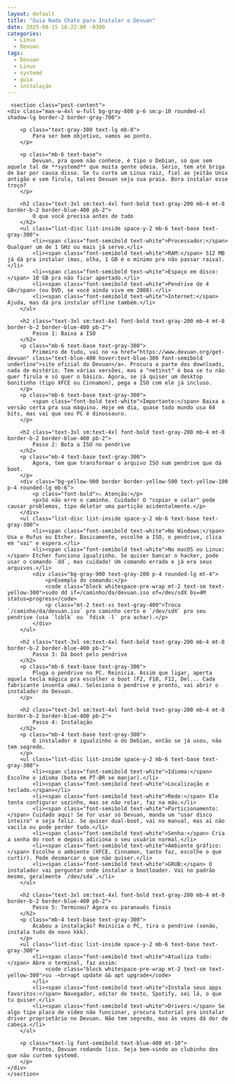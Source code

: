 ```yaml
---
layout: default
title: "Guia Nada Chato para Instalar o Devuan"
date: 2025-08-15 18:22:00 -0300
categories:
  - Linux
  - Devuan
tags:
  - Devuan
  - Linux
  - systemd
  - guia
  - instalação
---
```


          


<body>
	
	 <section class="post-content">
    <div class="max-w-4xl w-full bg-gray-800 p-6 sm:p-10 rounded-xl shadow-lg border-2 border-gray-700">
       
        <p class="text-gray-300 text-lg mb-8">
            Para ser bem objetivo, vamos ao ponto.
        </p>

        <p class="mb-6 text-base">
            Devuan, pra quem não conhece, é tipo o Debian, só que sem aquele tal de **systemd** que muita gente odeia. Sério, tem até briga de bar por causa disso. Se tu curte um Linux raiz, fiel ao jeitão Unix antigão e sem firula, talvez Devuan seja sua praia. Bora instalar esse troço?
        </p>

        <h2 class="text-3xl sm:text-4xl font-bold text-gray-200 mb-4 mt-8 border-b-2 border-blue-400 pb-2">
            O que você precisa antes de tudo
        </h2>
        <ul class="list-disc list-inside space-y-2 mb-6 text-base text-gray-300">
            <li><span class="font-semibold text-white">Processador:</span> Qualquer um de 1 GHz ou mais já serve.</li>
            <li><span class="font-semibold text-white">RAM:</span> 512 MB já dá pra instalar (mas, olha, 1 GB é o mínimo pra não passar raiva).</li>
            <li><span class="font-semibold text-white">Espaço em disco:</span> 10 GB pra não ficar apertado.</li>
            <li><span class="font-semibold text-white">Pendrive de 4 GB</span> (ou DVD, se você ainda vive em 2008).</li>
            <li><span class="font-semibold text-white">Internet:</span> Ajuda, mas dá pra instalar offline também.</li>
        </ul>

        <h2 class="text-3xl sm:text-4xl font-bold text-gray-200 mb-4 mt-8 border-b-2 border-blue-400 pb-2">
            Passo 1: Baixa a ISO
        </h2>
        <p class="mb-6 text-base text-gray-300">
            Primeiro de tudo, vai no <a href="https://www.devuan.org/get-devuan" class="text-blue-400 hover:text-blue-300 font-semibold underline">site oficial do Devuan</a>. Procura a parte dos downloads, nada de mistério. Tem várias versões, mas a "netinst" é boa se tu não quer firula e só quer o básico. Agora, se já quiser um desktop bonitinho (tipo XFCE ou Cinnamon), pega a ISO com ele já incluso.
        </p>
        <p class="mb-6 text-base text-gray-300">
            <span class="font-bold text-white">Importante:</span> Baixa a versão certa pra sua máquina. Hoje em dia, quase todo mundo usa 64 bits, mas vai que seu PC é dinossauro.
        </p>
        
        <h2 class="text-3xl sm:text-4xl font-bold text-gray-200 mb-4 mt-8 border-b-2 border-blue-400 pb-2">
            Passo 2: Bota a ISO no pendrive
        </h2>
        <p class="mb-4 text-base text-gray-300">
            Agora, tem que transformar o arquivo ISO num pendrive que dá boot.
        </p>
        <div class="bg-yellow-900 border border-yellow-500 text-yellow-100 p-4 rounded-lg mb-6">
            <p class="font-bold">⚠️ Atenção:</p>
            <p>Só não erre o caminho. Cuidado! O "copiar e colar" pode causar problemas, tipo deletar uma partição acidentalmente.</p>
        </div>
        <ul class="list-disc list-inside space-y-2 mb-6 text-base text-gray-300">
            <li><span class="font-semibold text-white">No Windows:</span> Usa o Rufus ou Etcher. Basicamente, escolhe a ISO, o pendrive, clica em "vai" e espera.</li>
            <li><span class="font-semibold text-white">No macOS ou Linux:</span> Etcher funciona igualzinho. Se quiser bancar o hacker, pode usar o comando `dd`, mas cuidado! Um comando errado e já era seus arquivos.</li>
            <div class="bg-gray-900 text-gray-200 p-4 rounded-lg mt-4">
                <p>Exemplo do comando:</p>
                <code class="block whitespace-pre-wrap mt-2 text-sm text-yellow-300">sudo dd if=/caminho/da/devuan.iso of=/dev/sdX bs=4M status=progress</code>
                <p class="mt-2 text-xs text-gray-400">Troca `/caminho/da/devuan.iso` pro caminho certo e `/dev/sdX` pro seu pendrive (usa `lsblk` ou `fdisk -l` pra achar).</p>
            </div>
        </ul>

        <h2 class="text-3xl sm:text-4xl font-bold text-gray-200 mb-4 mt-8 border-b-2 border-blue-400 pb-2">
            Passo 3: Dá boot pelo pendrive
        </h2>
        <p class="mb-6 text-base text-gray-300">
            Pluga o pendrive no PC. Reinicia. Assim que ligar, aperta aquela tecla mágica pra escolher o boot (F2, F10, F12, Del... Cada fabricante inventa uma). Seleciona o pendrive e pronto, vai abrir o instalador do Devuan.
        </p>

        <h2 class="text-3xl sm:text-4xl font-bold text-gray-200 mb-4 mt-8 border-b-2 border-blue-400 pb-2">
            Passo 4: Instalação
        </h2>
        <p class="mb-4 text-base text-gray-300">
            O instalador é igualzinho o do Debian, então se já usou, não tem segredo.
        </p>
        <ul class="list-disc list-inside space-y-2 mb-6 text-base text-gray-300">
            <li><span class="font-semibold text-white">Idioma:</span> Escolhe o idioma (bota em PT-BR se manjar).</li>
            <li><span class="font-semibold text-white">Localização e teclado.</span></li>
            <li><span class="font-semibold text-white">Rede:</span> Ele tenta configurar sozinho, mas se não rolar, faz na mão.</li>
            <li><span class="font-semibold text-white">Particionamento:</span> Cuidado aqui! Se for usar só Devuan, manda um "usar disco inteiro" e seja feliz. Se quiser dual-boot, vai no manual, mas aí não vacila ou pode perder tudo.</li>
            <li><span class="font-semibold text-white">Senha:</span> Cria a senha do root e depois adiciona o seu usuário normal.</li>
            <li><span class="font-semibold text-white">Ambiente gráfico:</span> Escolhe o ambiente (XFCE, Cinnamon, tanto faz, escolhe o que curtir). Pode desmarcar o que não quiser.</li>
            <li><span class="font-semibold text-white">GRUB:</span> O instalador vai perguntar onde instalar o bootloader. Vai no padrão mesmo, geralmente `/dev/sda`.</li>
        </ul>

        <h2 class="text-3xl sm:text-4xl font-bold text-gray-200 mb-4 mt-8 border-b-2 border-blue-400 pb-2">
            Passo 5: Terminou? Agora os paranauês finais
        </h2>
        <p class="mb-4 text-base text-gray-300">
            Acabou a instalação? Reinicia o PC, tira o pendrive (senão, instala tudo de novo kkk).
        </p>
        <ul class="list-disc list-inside space-y-2 mb-6 text-base text-gray-300">
            <li><span class="font-semibold text-white">Atualiza tudo:</span> Abre o terminal, faz assim:
                <code class="block whitespace-pre-wrap mt-2 text-sm text-yellow-300">su -<br>apt update && apt upgrade</code>
            </li>
            <li><span class="font-semibold text-white">Instala seus apps favoritos:</span> Navegador, editor de texto, Spotify, sei lá, o que tu quiser.</li>
            <li><span class="font-semibold text-white">Drivers:</span> Se algo tipo placa de vídeo não funcionar, procura tutorial pra instalar driver proprietário no Devuan. Não tem segredo, mas às vezes dá dor de cabeça.</li>
        </ul>

        <p class="text-lg font-semibold text-blue-400 mt-10">
            Pronto, Devuan rodando liso. Seja bem-vindo ao clubinho dos que não curtem systemd.
        </p>
    </div>
    </section>
</body>

